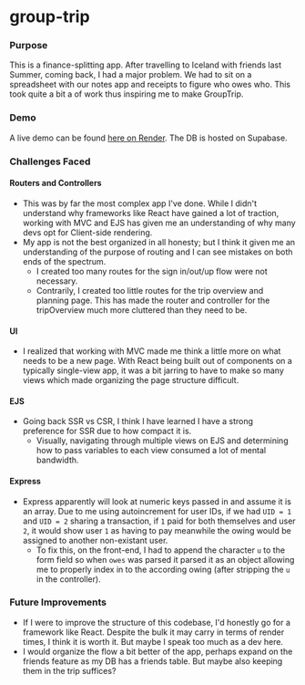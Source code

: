 # group-trip
### Purpose
This is a finance-splitting app. After travelling to Iceland with friends last Summer, coming back, I had a major problem. We had to sit on a spreadsheet with our notes app and receipts to figure who owes who. This took quite a bit a of work thus inspiring me to make GroupTrip.

### Demo
A live demo can be found [here on Render](https://group-trip.onrender.com/). The DB is hosted on Supabase.

### Challenges Faced
#### Routers and Controllers
- This was by far the most complex app I've done. While I didn't understand why frameworks like React have gained a lot of traction, working with MVC and EJS has given me an understanding of why many devs opt for Client-side rendering.
- My app is not the best organized in all honesty; but I think it given me an understanding of the purpose of routing and I can see mistakes on both ends of the spectrum.
    - I created too many routes for the sign in/out/up flow were not necessary.
    - Contrarily, I created too little routes for the trip overview and planning page. This has made the router and controller for the tripOverview much more cluttered than they need to be.

#### UI
- I realized that working with MVC made me think a little more on what needs to be a new page. With React being built out of components on a typically single-view app, it was a bit jarring to have to make so many views which made organizing the page structure difficult.

#### EJS
- Going back SSR vs CSR, I think I have learned I have a strong preference for SSR due to how compact it is.
    - Visually, navigating through multiple views on EJS and determining how to pass variables to each view consumed a lot of mental bandwidth.

#### Express
- Express apparently will look at numeric keys passed in and assume it is an array. Due to me using autoincrement for user IDs, if we had `UID = 1` and `UID = 2` sharing a transaction, if `1` paid for both themselves and user `2`, it would show user `1` as having to pay meanwhile the owing would be assigned to another non-existant user.
    - To fix this, on the front-end, I had to append the character `u` to the form field so when `owes` was parsed it parsed it as an object allowing me to properly index in to the according owing (after stripping the `u` in the controller).

### Future Improvements
- If I were to improve the structure of this codebase, I'd honestly go for a framework like React. Despite the bulk it may carry in terms of render times, I think it is worth it. But maybe I speak too much as a dev here.
- I would organize the flow a bit better of the app, perhaps expand on the friends feature as my DB has a friends table. But maybe also keeping them in the trip suffices?
